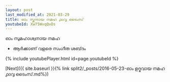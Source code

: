 ```yaml
---
layout: post
last_modified_at: 2021-03-29
title: ഓം സ്കന്ദായ നമഹ ൧൦൮ ടൈംസ്
youtubeId: Xw75WvqQvDs
---
```

 
 
 ഓം സുമഹാശ്വനായ നമഹ 
 
 -  ആർക്കാണ് വളരെ സംഗീത ശബ്‌ദം 
 
  
 
  
 
 
 
 
 
 


{% include youtubePlayer.html id=page.youtubeId %}
 
[Next]({{ site.baseurl }}{% link  split2/_posts/2016-05-23-ഓം ഉദ്ഭവായ നമഹ ൧൦൮ ടൈംസ്.md%})
 

